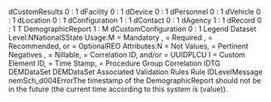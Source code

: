 

dCustomResults
0 : 1
dFacility
0 : 1
dDevice
0 : 1
dPersonnel
0 : 1
dVehicle
0 : 1
dLocation
0 : 1
dConfiguration
1 : 1
dContact
0 : 1
dAgency
1 : 1
dRecord
0 : 1
T
DemographicReport
1 : M
dCustomConfiguration
0 : 1
Legend
Dataset Level:NNationalSState
Usage:M = Mandatory ,  = Required ,  = Recommended, or  = OptionalREO
Attributes:N = Not Values,  = Pertinent Negatives ,  = Nillable,  = Correlation ID, and/or  = UUIDPLCU
I = Custom Element ID,  = Time Stamp,  = Procedure Group Correlation IDTG
DEMDataSet
DEMDataSet
Associated Validation Rules
Rule IDLevelMessage
nemSch_d004ErrorThe timestamp of the DemographicReport should not be in the future (the current time according
to this system is (value)).